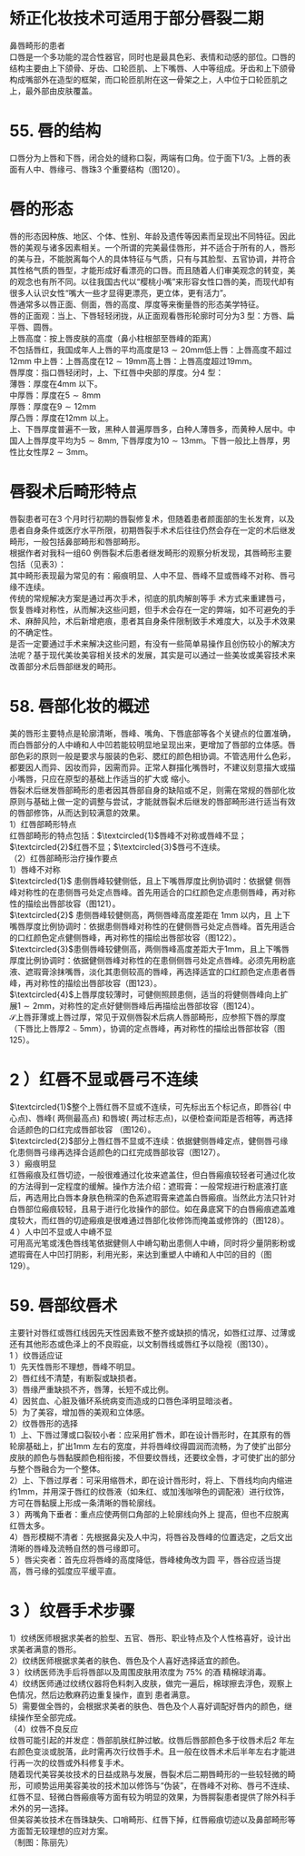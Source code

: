 # 矫正化妆技术可适用于部分唇裂二期  
鼻唇畸形的患者  
口唇是一个多功能的混合性器官，同时也是最具色彩、表情和动感的部位。口唇的结构主要由上下颌骨、牙齿、口轮匝肌、上下嘴唇、人中等组成。牙齿和上下颌骨构成嘴部外在造型的框架，而口轮匝肌附在这一骨架之上，人中位于口轮匝肌之上，最外部由皮肤覆盖。  
# 55. 唇的结构  
口唇分为上唇和下唇，闭合处的缝称口裂，两端有口角。位于面下1/3。上唇的表面有人中、唇缘弓、唇珠3 个重要结构（图120）。  
#  唇的形态  
唇的形态因种族、地区、个体、性别、年龄及遗传等因素而呈现出不同特征。因此唇的美观与诸多因素相关。一个所谓的完美最佳唇形，并不适合于所有的人，唇形的美与丑，不能脱离每个人的具体特征与气质，只有与其脸型、五官协调，并符合其性格气质的唇型，才能形成好看漂亮的口唇。而且随着人们审美观念的转变，美的观念也有所不同。以往我国古代以“樱桃小嘴”来形容女性口唇的美，而现代却有很多人认识女性“嘴大一些才显得更漂亮，更立体，更有活力”。  
唇通常多以唇正面、侧面，唇的高度、厚度等来衡量唇的形态美学特征。  
唇的正面观：当上、下唇轻轻闭拢，从正面观看唇形轮廓时可分为3 型：方唇、扁平唇、圆唇。  
上唇高度：按上唇皮肤的高度（鼻小柱根部至唇峰的距离）  
不包括唇红，我国成年人上唇的平均高度是$13\sim20\mathrm{mm}$低上唇：上唇高度不超过 $12\mathrm{mm}$ 中上唇：上唇高度在$12\sim19\mathrm{mm}$高上唇：上唇高度超过$19\mathrm{mm}$。  
唇厚度：指口唇轻闭时，上、下红唇中央部的厚度。分4 型：  
薄唇：厚度在$4\mathrm{mm}$ 以下。  
中厚唇：厚度在$5\sim8\mathrm{mm}$  
厚唇：厚度在$9\sim12\mathrm{mm}$  
厚凸唇：厚度在$12\mathrm{mm}$ 以上。  
上、下唇厚度普遍不一致，黑种人普遍厚唇多，白种人薄唇多，而黄种人居中。中国人上唇厚度平均为$5\sim8\mathrm{mm}$, 下唇厚度为$10\sim13\mathrm{mm}$。下唇一般比上唇厚，男性比女性厚$2\sim3\mathrm{mm}$。  
#  唇裂术后畸形特点  
唇裂患者可在3 个月时行初期的唇裂修复术，但随着患者颜面部的生长发育，以及患者自身条件或医疗水平所限，初期唇裂手术术后往往仍然会存在一定的术后继发畸形，一般包括鼻部畸形和唇部畸形。  
根据作者对我科一组60 例唇裂术后患者继发畸形的观察分析发现，其唇畸形主要包括（见表3）：  
其中畸形表现最为常见的有：瘢痕明显、人中不显、唇峰不显或唇峰不对称、唇弓缘不连续。  
传统的常规解决方案是通过再次手术，彻底的肌肉解剖等手 术方式来重建唇弓，恢复唇峰对称性，从而解决这些问题，但手术会存在一定的弊端，如不可避免的手术、麻醉风险，术后新增疤痕，患者其自身条件限制致手术难度大，以及手术效果的不确定性。  
是否一定要通过手术来解决这些问题，有没有一些简单易操作且创伤较小的解决方法呢？基于现代美妆美容相关技术的发展，其实是可以通过一些美妆或美容技术来改善部分术后唇部继发的畸形。  
# 58.  唇部化妆的概述  
美的唇形主要特点是轮廓清晰，唇峰、嘴角、下唇底部等各个关键点的位置准确，而白唇部分的人中嵴和人中凹若能较明显地呈现出来，更增加了唇部的立体感。唇部色彩的原则一般是要求与服装的色彩、腮红的颜色相协调。不管选用什么色彩，都要因人而异、因妆而异，因需而异。正常人群描化嘴唇时，不建议刻意描大或描小嘴唇，只应在原型的基础上作适当的扩大或 缩小。  
唇裂术后继发唇部畸形的患者因其唇部自身的缺陷或不足，则需在常规的唇部化妆原则与基础上做一定的调整与尝试，才能就唇裂术后继发的唇部畸形进行适当有效的唇部修饰，从而达到较满意的效果。  
1）红唇部畸形特点  
红唇部畸形的特点包括：$\textcircled{1}$唇峰不对称或唇峰不显；$\textcircled{2}$红唇不显；$\textcircled{3}$唇弓不连续。  
（2）红唇部畸形治疗操作要点  
1）唇峰不对称  
$\textcircled{1}$ 患侧唇峰较健侧低，且上下嘴唇厚度比例协调时：依据健 侧唇峰对称性的在患侧唇弓处定点唇峰。首先用适合的口红颜色定点患侧唇峰，再对称性的描绘出唇部妆容（图121）。  
$\textcircled{2}$ 患侧唇峰较健侧高，两侧唇峰高度差距在 1mm  以内，且 上下嘴唇厚度比例协调时：依据患侧唇峰对称性的在健侧唇弓处定点唇峰。首先用适合的口红颜色定点健侧唇峰，再对称性的描绘出唇部妆容（图122）。  
$\textcircled{3}$患侧唇峰较健侧高，两侧唇峰高度差距大于1mm，且上下嘴唇厚度比例协调时：依据健侧唇峰对称性的在患侧侧唇弓处定点唇峰。必须先用粉底液、遮瑕膏涂抹嘴唇，淡化其患侧较高的唇峰，再选择适宜的口红颜色定点患者唇峰，再对称性的描绘出唇部妆容（图123）。  
$\textcircled{4}$上唇厚度较薄时，可健侧照顾患侧，适当的将健侧唇峰向上扩展$1\sim2\mathrm{mm}$，对称性的定点好健侧唇峰后再描绘出唇部妆容（图124）。  
$\mathcal{S}$上唇菲薄或上唇过厚，常见于双侧唇裂术后病人唇部畸形，应参照下唇的厚度（下唇比上唇厚$2\sim5\mathrm{mm}$），协调的定点唇峰，再对称性的描绘出唇部妆容（图125）。  
# 2 ）红唇不显或唇弓不连续  
$\textcircled{1}$整个上唇红唇不显或不连续，可先标出五个标记点，即唇谷( 中心点)、唇峰( 两侧最高点) 和唇坡( 两过标志点)，以便检查间距是否相等，再选择合适颜色的口红完成唇部妆容 （图126）。  
$\textcircled{2}$部分上唇红唇不显或不连续：依据健侧唇峰定点，健侧唇弓缘化患侧唇弓缘再选择合适颜色的口红完成唇部妆容（图127）。  
3 ）瘢痕明显  
红唇瘢痕及红唇切迹，一般很难通过化妆来遮盖住，但白唇瘢痕较轻者可通过化妆的方法得到一定程度的缓解。操作方法介绍：遮瑕膏：一般常规进行粉底液打底后，再选用比白唇本身肤色稍深的色系遮瑕膏来遮盖白唇瘢痕。当然此方法只针对白唇部位瘢痕较轻，且易于进行化妆操作的部位。如在鼻底窝下的白唇瘢痕遮盖难度较大，而红唇的切迹瘢痕是很难通过唇部化妆修饰而掩盖或修饰的（图128）。  
4 ）人中凹不显或人中嵴不显  
可用高光笔或浅色唇线笔依据健侧人中嵴勾勒出患侧人中嵴，同时将少量阴影粉或遮瑕膏在人中凹打阴影，利用光影，来达到重塑人中嵴和人中凹的目的（图129）。  
# 59.  唇部纹唇术  
主要针对唇红或唇红线因先天性因素致不整齐或缺损的情况，如唇红过厚、过薄或还有其他形态或色泽上的不良瑕疵，以文制唇线或唇红予以隐视（图130）。  
1 ）纹唇适应证  
1）先天性唇形不理想，唇峰不明显。  
2）唇红线不清楚，有断裂或缺损者。  
3）唇缘严重缺损不齐，唇薄，长短不成比例。  
4）因贫血、心脏及循环系统病变而造成的口唇色泽明显暗淡者。  
5）为了美容，增加唇的美观和立体感。  
2）纹唇唇形的选择  
1）上、下唇过薄或口裂较小者：应采用扩唇术，即在设计唇形时，在其原有的唇轮廓基础上，扩出1mm 左右的宽度，并将唇峰纹得圆润而流畅，为了使扩出部分皮肤的颜色与唇黏膜颜色相衔接，不但要纹唇线，还要纹全唇，才可使扩出的部分与整个唇融合为一个整体。  
2）上、下唇过厚者：可采用缩唇术，即在设计唇形时，将上、下唇线均向内缩进约$1\mathrm{mm}$，并用深于唇红的纹唇液（如朱红、或加浅咖啡色的调配液）进行纹饰，方可在唇黏膜上形成一条清晰的唇轮廓线。  
3 ）两嘴角下垂者：重点应使两侧口角部的上轮廓线向外上 提高，但也不应脱离红唇太多。  
4）唇形模糊不清者：先根据鼻尖及人中沟，将唇谷及唇峰的位置选定，之后文出清晰的唇峰及流畅自然的唇弓缘即可。  
5 ）唇尖突者：首先应将唇峰的高度降低，唇峰棱角改为圆 平，唇谷应适当提高，唇弓缘的弧度应平缓平直。  
# 3 ）纹唇手术步骤  
1）纹绣医师根据求美者的脸型、五官、唇形、职业特点及个人性格喜好，设计出求美者满意的唇形。  
2）纹绣医师根据求美者的肤色、唇色及个人喜好选择适宜的颜色。  
3 ）纹绣医师洗手后将唇部以及周围皮肤用浓度为 $75\%$  的酒 精棉球消毒。  
4）纹绣医师通过纹绣仪器将色料刺入皮肤，做完一遍后，棉球擦去浮色，观察上色情况，然后边敷麻药边重复操作，直到 患者满意。  
5）需要做全唇的，会根据求美者的肤色、唇色及个人喜好调配好唇内的颜色，继续操作至全部完成。  
（4）纹唇不良反应  
纹唇可能引起的并发症：唇部肌肤红肿过敏。纹唇后唇部颜色多于纹唇术后2 年左右颜色变淡或脱落，此时需再次行纹唇手术。且一般在纹唇术术后半年左右才能进行再一次的纹唇或外科修复手术。  
随着现代美容美妆技术的日益成熟与发展，唇裂术后二期唇畸形的一些较轻微的畸形，可顺势运用美容美妆的技术加以修饰与“伪装”，在唇峰不对称、唇弓不连续、红唇不显、轻微白唇瘢痕等方面有较为明显的效果，为唇腭裂患者提供了除外科手术外的另一选择。  
但美容美妆技术在唇珠缺失、口哨畸形、红唇下掉，红唇瘢痕切迹以及鼻部畸形等方面暂无较理想的应对方案。  
（制图：陈丽先）  